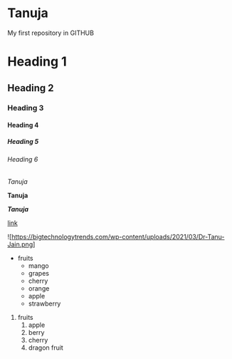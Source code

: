 # Tanuja
My first repository in GITHUB

# Heading 1
## Heading 2
### Heading 3
#### Heading 4
##### Heading 5
###### Heading 6

*Tanuja*

**Tanuja**

***Tanuja***

[link](https://www.google.com/)

![https://bigtechnologytrends.com/wp-content/uploads/2021/03/Dr-Tanu-Jain.png]

* fruits
  * mango
  * grapes
  * cherry
  * orange
  * apple
  * strawberry
 
1. fruits
   1. apple
   2. berry
   3. cherry
   4. dragon fruit
   

